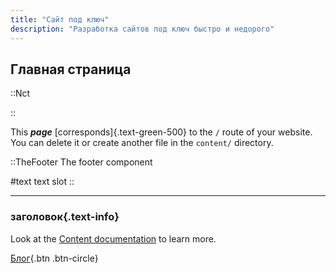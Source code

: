 ```yaml
---
title: "Сайт под ключ"
description: "Разработка сайтов под ключ быстро и недорого"
---
```


## Главная страница

<div class="flex flex-col max-w-screen-lg gap-8 px-4 justify-center mx-auto">

<Markdown>
::Nct

::
</Markdown>

This **_page_** [corresponds]{.text-green-500} to the `/` route of your website. You can delete it or create another file in the `content/` directory.

::TheFooter
The footer component

#text
text slot
::

</div>

---

### заголовок{.text-info}

Look at the [Content documentation](https://content.nuxtjs.org/) to learn more.

[Блог](/blog/2022-08-11-new-blog-post){.btn .btn-circle}
